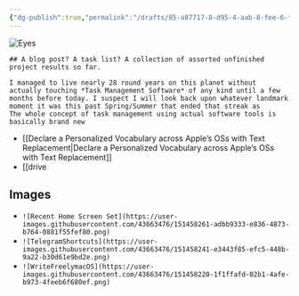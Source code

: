 ```yaml
---
{"dg-publish":true,"permalink":"/drafts/85-a87717-8-d95-4-aab-8-fee-6-f4-b6-fd-8-beb-8/","dgHomeLink":true,"dgPassFrontmatter":false}
---
```


![Eyes](https://user-images.githubusercontent.com/43663476/151458197-5f6ccd23-1a36-441d-a66f-ec02cebc18b7.png)

```
## A blog post? A task list? A collection of assorted unfinished project results so far.

I managed to live nearly 28 round years on this planet without actually touching *Task Management Software* of any kind until a few months before today. I suspect I will look back upon whatever landmark moment it was this past Spring/Summer that ended that streak as 
The whole concept of task management using actual software tools is basically brand new 
```
- [[Declare a Personalized Vocabulary across Apple’s OSs with Text Replacement|Declare a Personalized Vocabulary across Apple’s OSs with Text Replacement]]
- [[drive







## Images
- `![Recent Home Screen Set](https://user-images.githubusercontent.com/43663476/151458261-adbb9333-e836-4873-b764-0881f55fef80.png)`
- `![TelegramShortcuts](https://user-images.githubusercontent.com/43663476/151458241-e3443f85-efc5-448b-9a22-b30d61e9bd2e.png)`
- `![WriteFreelymacOS](https://user-images.githubusercontent.com/43663476/151458220-1f1ffafd-02b1-4afe-b973-4feeb6f680ef.png)`
